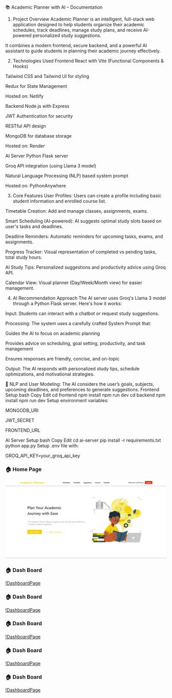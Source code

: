 📚 Academic Planner with AI – Documentation

1. Project Overview
   Academic Planner is an intelligent, full-stack web application designed to help students organize their academic schedules, track deadlines, manage study plans, and receive AI-powered personalized study suggestions.

It combines a modern frontend, secure backend, and a powerful AI assistant to guide students in planning their academic journey effectively.

2. Technologies Used
   Frontend
   React with Vite (Functional Components & Hooks)

Tailwind CSS and Tailwind UI for styling

Redux for State Management

Hosted on: Netlify

Backend
Node.js with Express

JWT Authentication for security

RESTful API design

MongoDB for database storage

Hosted on: Render

AI Server
Python Flask server

Groq API integration (using Llama 3 model)

Natural Language Processing (NLP) based system prompt

Hosted on: PythonAnywhere

3. Core Features
   User Profiles:
   Users can create a profile including basic student information and enrolled course list.

Timetable Creation:
Add and manage classes, assignments, exams.

Smart Scheduling (AI-powered):
AI suggests optimal study slots based on user's tasks and deadlines.

Deadline Reminders:
Automatic reminders for upcoming tasks, exams, and assignments.

Progress Tracker:
Visual representation of completed vs pending tasks, total study hours.

AI Study Tips:
Personalized suggestions and productivity advice using Groq API.

Calendar View:
Visual planner (Day/Week/Month view) for easier management.

4. AI Recommendation Approach
   The AI server uses Groq's Llama 3 model through a Python Flask server. Here's how it works:

Input:
Students can interact with a chatbot or request study suggestions.

Processing:
The system uses a carefully crafted System Prompt that:

Guides the AI to focus on academic planning

Provides advice on scheduling, goal setting, productivity, and task management

Ensures responses are friendly, concise, and on-topic

Output:
The AI responds with personalized study tips, schedule optimizations, and motivational strategies.

🧠 NLP and User Modeling:
The AI considers the user’s goals, subjects, upcoming deadlines, and preferences to generate suggestions.
Frontend Setup
bash
Copy
Edit
cd frontend
npm install
npm run dev
cd backend
npm install
npm run dev
Setup environment variables:

MONGODB_URI

JWT_SECRET

FRONTEND_URL

AI Server Setup
bash
Copy
Edit
cd ai-server
pip install -r requirements.txt
python app.py
Setup .env file with:

GROQ_API_KEY=your_groq_api_key

### 🏠 Home Page

![HomePage](./screenshots/Screenshot%202025-04-27%20105431.png)

### 🏠 Dash Board

[!DashboardPage](./screenshots/image3.png)

### 🏠 Dash Board

[!DashboardPage](./screenshots/image4.png)

### 🏠 Dash Board

[!DashboardPage](./screenshots/image5.png)

### 🏠 Dash Board

[!DashboardPage](./screenshots/image2.png)

### 🏠 Dash Board

[!DashboardPage](./screenshots/image1.png)
